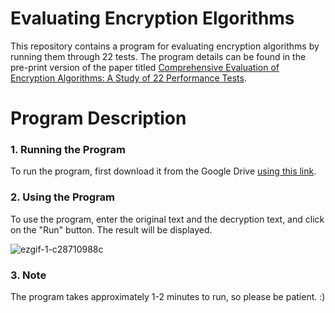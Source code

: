 # Evaluating Encryption Elgorithms
This repository contains a program for evaluating encryption algorithms by running them through 22 tests. The program details can be found in the pre-print version of the paper titled [Comprehensive Evaluation of Encryption Algorithms: A Study of 22 Performance Tests](https://github.com/AREEG94FAHAD/22test/blob/main/the_paper.pdf).

# Program Description

### 1. Running the Program
To run the program, first download it from the Google Drive [using this link]().

### 2. Using the Program
To use the program, enter the original text and the decryption text, and click on the "Run" button. The result will be displayed.

![ezgif-1-c28710988c](https://github.com/AREEG94FAHAD/22test/assets/30151596/7f4c2458-7009-47c4-8d88-fb7a78df0e18)

### 3. Note
The program takes approximately 1-2 minutes to run, so please be patient. :)

